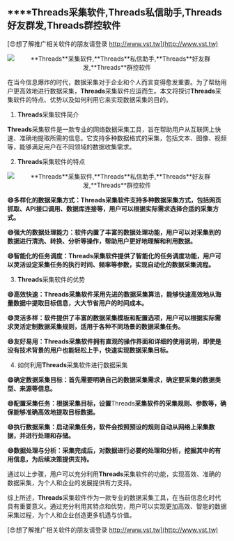 ## ****Threads**采集软件,**Threads**私信助手,**Threads**好友群发,**Threads**群控软件**

[😍想了解推广相关软件的朋友请登录 http://www.vst.tw](http://www.vst.tw)

 <center><img src="https://vst.tw/MP4/tuiguang/png/0.png" alt="**Threads**采集软件,**Threads**私信助手,**Threads**好友群发,**Threads**群控软件"></center>

在当今信息爆炸的时代，数据采集对于企业和个人而言变得愈发重要。为了帮助用户更高效地进行数据采集，**Threads**采集软件应运而生。本文将探讨**Threads**采集软件的特点、优势以及如何利用它来实现数据采集的目的。

1. **Threads**采集软件简介

**Threads**采集软件是一款专业的网络数据采集工具，旨在帮助用户从互联网上快速、准确地提取所需的信息。它支持多种数据格式的采集，包括文本、图像、视频等，能够满足用户在不同领域的数据收集需求。

2. **Threads**采集软件的特点

 <center><img src="https://vst.tw/MP4/tuiguang/png/7.png" alt="**Threads**采集软件,**Threads**私信助手,**Threads**好友群发,**Threads**群控软件"></center>

**😄多样化的数据采集方式：**Threads**采集软件支持多种数据采集方式，包括网页抓取、API接口调用、数据库连接等，用户可以根据实际需求选择合适的采集方式。**

**😄强大的数据处理能力：软件内置了丰富的数据处理功能，用户可以对采集到的数据进行清洗、转换、分析等操作，帮助用户更好地理解和利用数据。**

**😄智能化的任务调度：**Threads**采集软件提供了智能化的任务调度功能，用户可以灵活设定采集任务的执行时间、频率等参数，实现自动化的数据采集流程。**

3. **Threads**采集软件的优势

**😄高效快速：**Threads**采集软件采用先进的数据采集算法，能够快速高效地从海量数据中提取目标信息，大大节省用户的时间成本。**

**😄灵活多样：软件提供了丰富的数据采集模板和配置选项，用户可以根据实际需求灵活定制数据采集规则，适用于各种不同场景的数据采集任务。**

**😄友好易用：**Threads**采集软件拥有直观的操作界面和详细的使用说明，即使是没有技术背景的用户也能轻松上手，快速实现数据采集目标。**

4. 如何利用**Threads**采集软件进行数据采集

**😄确定数据采集目标：首先需要明确自己的数据采集需求，确定要采集的数据类型、来源等信息。**

**😄配置采集任务：根据采集目标，设置**Threads**采集软件的采集规则、参数等，确保能够准确高效地提取目标数据。**

**😄执行数据采集：启动采集任务，软件会按照预设的规则自动从网络上采集数据，并进行处理和存储。**

**😄数据处理与分析：采集完成后，对数据进行必要的处理和分析，挖掘其中的有用信息，为后续决策提供支持。**

通过以上步骤，用户可以充分利用**Threads**采集软件的功能，实现高效、准确的数据采集，为个人和企业的发展提供有力支持。

综上所述，**Threads**采集软件作为一款专业的数据采集工具，在当前信息化时代具有重要意义。通过充分利用其特点和优势，用户可以实现更加高效、智能的数据采集过程，为个人和企业创造更多机遇与价值。

[😍想了解推广相关软件的朋友请登录 http://www.vst.tw](http://www.vst.tw)



